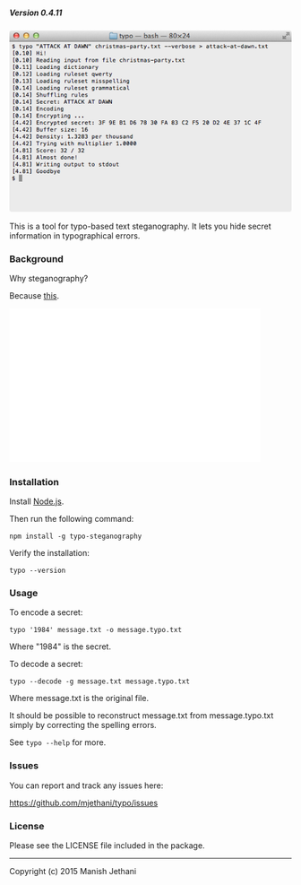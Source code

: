 ##### Version 0.4.11

![Screenshot](screenshot.png)

This is a tool for typo-based text steganography. It lets you hide secret
information in typographical errors.

### Background

Why steganography?

Because [this][2].

[![Security][3]][2]

[2]:http://xkcd.com/538/ "xkcd: Security"
[3]:security.png

### Installation

Install [Node.js][1].

Then run the following command:

    npm install -g typo-steganography

Verify the installation:

    typo --version

[1]:https://nodejs.org/

### Usage

To encode a secret:

    typo '1984' message.txt -o message.typo.txt

Where "1984" is the secret.

To decode a secret:

    typo --decode -g message.txt message.typo.txt

Where message.txt is the original file.

It should be possible to reconstruct message.txt from message.typo.txt simply
by correcting the spelling errors.

See `typo --help` for more.

### Issues

You can report and track any issues here:

https://github.com/mjethani/typo/issues

### License

Please see the LICENSE file included in the package.

---
Copyright (c) 2015 Manish Jethani


